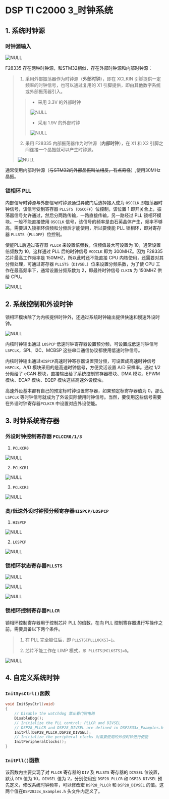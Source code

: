 # DSP TI C2000 3_时钟系统

## 1. 系统时钟源

### 时钟源输入

![NULL](./assets/picture_1.jpg)

F28335 存在两种时钟源，和STM32相似，存在外部时钟源和内部时钟源：

> 1. 采用外部振荡器作为时钟源（**外部时钟**），即在 XCLKIN 引脚提供一定频率的时钟信号，也可以通过复用的 X1 引脚提供，即由其他数字系统或外部振荡器引入。
>
> > - 采用 3.3V 的外部时钟
> >
> > ![NULL](./assets/picture_2.jpg)
> >
> > - 采用 1.9V 的外部时钟
> >
> > ![NULL](./assets/picture_3.jpg)
>
> 2. 采用 F28335 内部振荡器作为时钟源（**内部时钟**），在 X1 和 X2 引脚之间连接一个晶振就可以产生时钟源。
>
> ![NULL](./assets/picture_4.jpg)

通常使用内部时钟源（~~与STM32的外部晶振叫法相反，有点奇怪~~）,使用30MHz晶振。

### 锁相环 PLL

内部信号时钟源与外部信号时钟源通过异或门后选择接入成为 `OSCCLK` 即振荡器时钟信号，该信号受到寄存器 `PLLSTS`（`OSCOFF`）位控制，该位置 1 即开关合上，振荡器信号允许通过，然后分两路传输，一路直接传输，另一路经过 PLL 锁相环模块。一般不能直接使用 `OSCCLK` 信号，该信号的频率是由石英晶体产生，频率不够高，需要进入锁相环倍频和分频后才能使用，所以要使能 PLL 锁相环，即对寄存器 `PLLSTS`（`PLLOFF`）位控制。

使能PLL后通过寄存器 `PLLCR` 来设置倍频数，倍频值最大可设置为 10，通常设置倍频数为 10，这样通过 PLL 后的时钟信号 `VCOCLK` 即为 300MHZ。因为 F28335 芯片最高工作频率是 150MHZ，所以此时还不能直接 CPU 内核使用，还需要对其分频处理，可通过寄存器 `PLLSTS`（`DIVSEL`）位来设置分频系数，为了使 CPU 工作在最高频率下，通常设置分频系数为 2，即最终时钟信号 `CLKIN` 为 150MHZ 供给 CPU。

![NULL](./assets/picture_5.jpg)

## 2. 系统控制和外设时钟

锁相环模块除了为内核提供时钟外，还通过系统时钟输出提供快速和慢速外设时钟。

![NULL](./assets/picture_6.jpg)

内核时钟输出通过 `LOSPCP` 低速时钟寄存器设置预分频，可设置成低速时钟信号 `LSPCLK`，SPI、I2C、MCBSP 这些串口通信协议都使用低速时钟信号。

内核时钟输出通过`HISPCP`高速时钟寄存器设置预分频，可设置成高速时钟信号`HSPCLK`，A/D 模块采用的是高速时钟信号，方便灵活设置 A/D 采样率。通过 1/2 分频给了 eCAN 模块，直接输出给了系统控制寄存器模块、DMA 模块、EPWM模块、ECAP 模块、EQEP 模块这些高速外设模块。

高速外设基本都有自己的预定标时钟设置寄存器，如果预定标寄存器值为 0，那么 `LSPCLK` 等时钟信号就成为了外设实际使用时钟信号。当然，要使用这些信号需要在外设时钟寄存器`PCLKCR` 中设置对应外设使能。

## 3. 时钟系统寄存器

### 外设时钟控制寄存器 `PCLCCR0/1/3`

1. `PCLKCR0`

![NULL](./assets/picture_7.jpg)

2. `PCLKCR1`

![NULL](./assets/picture_8.jpg)

3. `PCLKCR3`

![NULL](./assets/picture_9.jpg)

### 高/低速外设时钟预分频寄存器`HISPCP/LOSPCP`

1. `HISPCP`

![NULL](./assets/picture_10.jpg)

2. `LOSPCP`

![NULL](./assets/picture_11.jpg)

### 锁相环状态寄存器`PLLSTS`

![NULL](./assets/picture_12.jpg)

![NULL](./assets/picture_13.jpg)

![NULL](./assets/picture_14.jpg)

### 锁相环控制寄存器`PLLCR`

锁相环控制寄存器用于控制芯片 PLL 的倍数，在向 PLL 控制寄存器进行写操作之前，需要具备以下两个条件。

> 1. 在 PLL 完全锁住后，即 `PLLSTS[PLLLOCKS]=1`。
>
> 2. 芯片不能工作在 LIMP 模式，`即 PLLSTS[MCLKSTS]=0`。

![NULL](./assets/picture_15.jpg)

## 4. 自定义系统时钟

### `InitSysCtrl()`函数

```c
void InitSysCtrl(void)
{
    // Disable the watchdog 禁止看门狗电路
    DisableDog();
    // Initialize the PLL control: PLLCR and DIVSEL
    // DSP28_PLLCR and DSP28_DIVSEL are defined in DSP2833x_Examples.h 给 PLLCR 寄存器赋值以获得想要的系统时钟频率
    InitPll(DSP28_PLLCR,DSP28_DIVSEL);
    // Initialize the peripheral clocks 对需要使用的外设时钟进行使能
    InitPeripheralClocks();
}
```

### `InitPll()`函数

该函数内主要实现了对 `PLLCR` 寄存器的 `DIV` 及 `PLLSTS` 寄存器的 `DIVSEL` 位设置，默认 `DIV` 值为 10，`DIVSEL` 值为 2，分别使用宏 `DSP28_PLLCR` 和 `DSP28_DIVSEL` 预先定义，修改系统时钟频率，可以修改宏 `DSP28_PLLCR` 和 `DSP28_DIVSEL` 的值。这两个值在`DSP2833x_Examples.h` 头文件内定义了。
